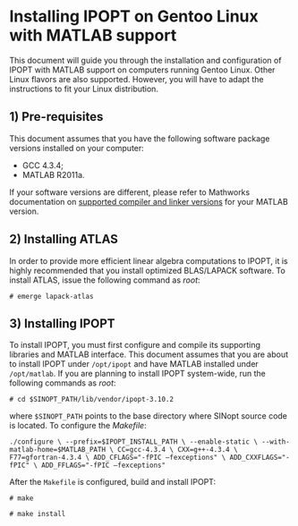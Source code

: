 # Installing IPOPT on Gentoo Linux with MATLAB support
This document will guide you through the installation and configuration of IPOPT with MATLAB support on computers running Gentoo Linux. Other Linux flavors are also supported. However, you will have to adapt the instructions to fit your Linux distribution.

## 1) Pre-requisites
This document assumes that you have the following software package versions installed on your computer:

* GCC 4.3.4;
* MATLAB R2011a.

If your software versions are different, please refer to Mathworks documentation on [supported compiler and linker versions](http://www.mathworks.com/support/compilers/R2011a/glnxa64.html) for your MATLAB version.

## 2) Installing ATLAS

In order to provide more efficient linear algebra computations to IPOPT, it is highly recommended that you install optimized BLAS/LAPACK software. To install ATLAS, issue the following command as *root*:

``# emerge lapack-atlas``

## 3) Installing IPOPT

To install IPOPT, you must first configure and compile its supporting libraries and MATLAB interface. This document assumes that you are about to install IPOPT under `/opt/ipopt` and have MATLAB installed under `/opt/matlab`. If you are planning to install IPOPT system-wide, run the following commands as *root*:

``# cd $SINOPT_PATH/lib/vendor/ipopt-3.10.2``

where `$SINOPT_PATH` points to the base directory where SINopt source code is located. To configure the *Makefile*:

``./configure \
 --prefix=$IPOPT_INSTALL_PATH \
 --enable-static \
 --with-matlab-home=$MATLAB_PATH \
 CC=gcc-4.3.4 \
 CXX=g++-4.3.4 \
 F77=gfortran-4.3.4 \
 ADD_CFLAGS="-fPIC –fexceptions" \
 ADD_CXXFLAGS="-fPIC" \
 ADD_FFLAGS="-fPIC –fexceptions"``

After the `Makefile` is configured, build and install IPOPT:

``# make``

``# make install``

